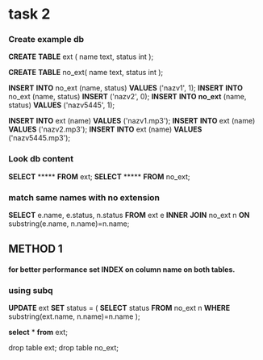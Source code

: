 # task 2
### Create example db
**CREATE** **TABLE** ext (
    name text,
    status int
);

**CREATE** **TABLE** no_ext(
    name text,
    status int
);

**INSERT** **INTO** no_ext (name, status) 
**VALUES** ('nazv1', 1);
**INSERT** **INTO** no_ext (name, status) 
**INSERT** ('nazv2', 0);
**INSERT** **INTO** **no_ext** (name, status) 
**VALUES** ('nazv5445', 1);


**INSERT** **INTO** ext (name) 
**VALUES** ('nazv1.mp3');
**INSERT** **INTO** ext (name) 
**VALUES** ('nazv2.mp3');
**INSERT** **INTO** ext (name) 
**VALUES** ('nazv5445.mp3');


### Look db content
**SELECT** ***** **FROM** ext;
**SELECT** ***** **FROM** no_ext;

### match same names with no extension 
**SELECT** e.name, e.status, n.status **FROM** ext e **INNER** **JOIN** no_ext n **ON** substring(e.name, n.name)=n.name;

## METHOD 1
#### for better performance set INDEX on column name on both tables.

### using subq
**UPDATE** ext
**SET** status = 
  (
    **SELECT** status 
    **FROM** no_ext n
    **WHERE** substring(ext.name, n.name)=n.name
  );
  
**select** * **from** ext;

drop table ext;
drop table no_ext;

